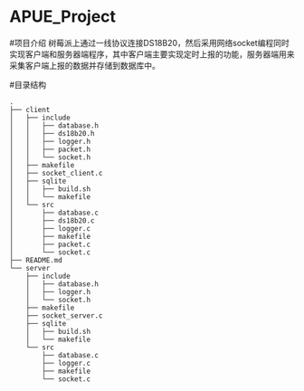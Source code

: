 # APUE_Project
#项目介绍
树莓派上通过一线协议连接DS18B20，然后采用网络socket编程同时实现客户端和服务器端程序，其中客户端主要实现定时上报的功能，服务器端用来采集客户端上报的数据并存储到数据库中。

#目录结构
```
.
├── client
│   ├── include
│   │   ├── database.h
│   │   ├── ds18b20.h
│   │   ├── logger.h
│   │   ├── packet.h
│   │   └── socket.h
│   ├── makefile
│   ├── socket_client.c
│   ├── sqlite
│   │   ├── build.sh
│   │   └── makefile
│   └── src
│       ├── database.c
│       ├── ds18b20.c
│       ├── logger.c
│       ├── makefile
│       ├── packet.c
│       └── socket.c
├── README.md
└── server
    ├── include
    │   ├── database.h
    │   ├── logger.h
    │   └── socket.h
    ├── makefile
    ├── socket_server.c
    ├── sqlite
    │   ├── build.sh
    │   └── makefile
    └── src
        ├── database.c
        ├── logger.c
        ├── makefile
        └── socket.c

